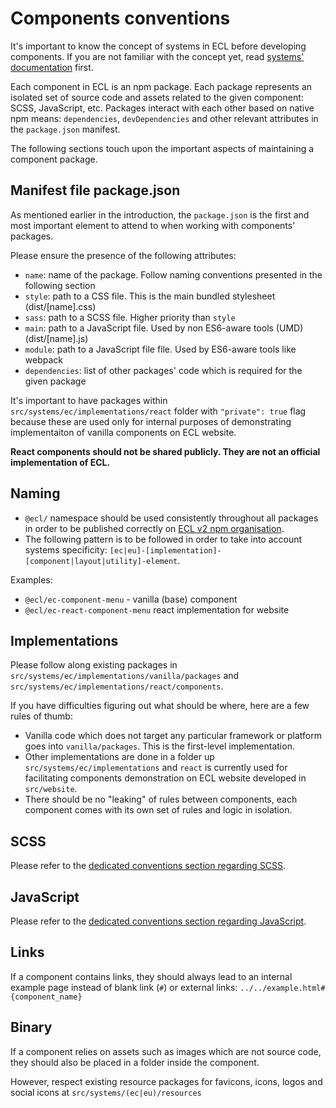 # Components conventions

It's important to know the concept of systems in ECL before developing components. If you are not familiar with the concept yet, read [systems' documentation](../ec-eu-systems.md) first.

Each component in ECL is an npm package. Each package represents an isolated set of source code and assets related to the given component: SCSS, JavaScript, etc. Packages interact with each other based on native npm means: `dependencies`, `devDependencies` and other relevant attributes in the `package.json` manifest.

The following sections touch upon the important aspects of maintaining a component package.

## Manifest file package.json

As mentioned earlier in the introduction, the `package.json` is the first and most important element to attend to when working with components' packages.

Please ensure the presence of the following attributes:

- `name`: name of the package. Follow naming conventions presented in the following section
- `style`: path to a CSS file. This is the main bundled stylesheet (dist/[name].css)
- `sass`: path to a SCSS file. Higher priority than `style`
- `main`: path to a JavaScript file. Used by non ES6-aware tools (UMD) (dist/[name].js)
- `module`: path to a JavaScript file file. Used by ES6-aware tools like webpack
- `dependencies`: list of other packages' code which is required for the given package

It's important to have packages within `src/systems/ec/implementations/react` folder with `"private": true` flag because these are used only for internal purposes of demonstrating implementaiton of vanilla components on ECL website.

**React components should not be shared publicly. They are not an official implementation of ECL.**

## Naming

- `@ecl/` namespace should be used consistently throughout all packages in order to be published correctly on [ECL v2 npm organisation](https://www.npmjs.com/org/ecl).
- The following pattern is to be followed in order to take into account systems specificity: `[ec|eu]-[implementation]-[component|layout|utility]-element`.

Examples:

- `@ecl/ec-component-menu` - vanilla (base) component
- `@ecl/ec-react-component-menu` react implementation for website

## Implementations

Please follow along existing packages in `src/systems/ec/implementations/vanilla/packages` and `src/systems/ec/implementations/react/components`.

If you have difficulties figuring out what should be where, here are a few rules of thumb:

- Vanilla code which does not target any particular framework or platform goes into `vanilla/packages`. This is the first-level implementation.
- Other implementations are done in a folder up `src/systems/ec/implementations` and `react` is currently used for facilitating components demonstration on ECL website developed in `src/website`.
- There should be no "leaking" of rules between components, each component comes with its own set of rules and logic in isolation.

## SCSS

Please refer to the [dedicated conventions section regarding SCSS](./scss.md).

## JavaScript

Please refer to the [dedicated conventions section regarding JavaScript](./javascript.md).

## Links

If a component contains links, they should always lead to an internal example page instead of blank link (`#`) or external links: `../../example.html#{component_name}`

## Binary

If a component relies on assets such as images which are not source code, they should also be placed in a folder inside the component.

However, respect existing resource packages for favicons, icons, logos and social icons at `src/systems/(ec|eu)/resources`
